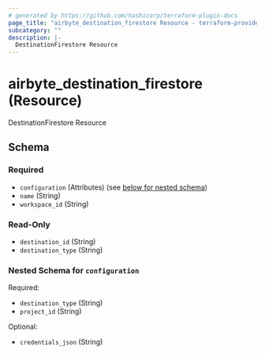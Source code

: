 ```yaml
---
# generated by https://github.com/hashicorp/terraform-plugin-docs
page_title: "airbyte_destination_firestore Resource - terraform-provider-airbyte-new"
subcategory: ""
description: |-
  DestinationFirestore Resource
---
```


# airbyte_destination_firestore (Resource)

DestinationFirestore Resource



<!-- schema generated by tfplugindocs -->
## Schema

### Required

- `configuration` (Attributes) (see [below for nested schema](#nestedatt--configuration))
- `name` (String)
- `workspace_id` (String)

### Read-Only

- `destination_id` (String)
- `destination_type` (String)

<a id="nestedatt--configuration"></a>
### Nested Schema for `configuration`

Required:

- `destination_type` (String)
- `project_id` (String)

Optional:

- `credentials_json` (String)


